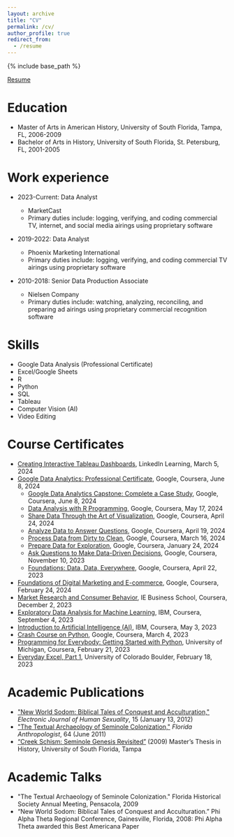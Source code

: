 ```yaml
---
layout: archive
title: "CV"
permalink: /cv/
author_profile: true
redirect_from:
  - /resume
---
```


{% include base_path %}

[Resume](https://github.com/philip-hawkins-git/philip-hawkins-git.github.io/blob/master/files/Philip%20Hawkins%20-%20Resume%20(2).docx)

Education
======
* Master of Arts in American History, University of South Florida, Tampa, FL, 2006-2009
* Bachelor of Arts in History, University of South Florida, St. Petersburg, FL, 2001-2005

Work experience
======
* 2023-Current: Data Analyst
  * MarketCast
  * Primary duties include: logging, verifying, and coding commercial TV, internet, and social media airings using proprietary software

* 2019-2022: Data Analyst
  * Phoenix Marketing International
  * Primary duties include: logging, verifying, and coding commercial TV airings using proprietary software

* 2010-2018: Senior Data Production Associate
  * Nielsen Company
  * Primary duties include: watching, analyzing, reconciling, and preparing ad airings using proprietary commercial recognition software
  
Skills
======
* Google Data Analysis (Professional Certificate)
* Excel/Google Sheets
* R
* Python
* SQL
* Tableau
* Computer Vision (AI)
* Video Editing

Course Certificates
======
* [Creating Interactive Tableau Dashboards](https://github.com/philip-hawkins-git/philip-hawkins-git.github.io/blob/96dfdbe1736374b7c691cfc6b0b5897458cba8b9/files/CertificateOfCompletion_Creating%20Interactive%20Tableau%20Dashboards.pdf), LinkedIn Learning, March 5, 2024
* [Google Data Analytics: Professional Certificate](https://github.com/philip-hawkins-git/philip-hawkins-git.github.io/blob/master/files/Coursera%20W7LPPYYGFKP8.pdf), Google, Coursera, June 8, 2024
  * [Google Data Analytics Capstone: Complete a Case Study](https://github.com/philip-hawkins-git/philip-hawkins-git.github.io/blob/master/files/Coursera%2043LKHWCRCWV2.pdf), Google, Coursera, June 8, 2024
  * [Data Analysis with R Programming](https://github.com/philip-hawkins-git/philip-hawkins-git.github.io/blob/master/files/Coursera%20KYNGPU8TU99P.pdf), Google, Coursera, May 17, 2024
  * [Share Data Through the Art of Visualization](https://github.com/philip-hawkins-git/philip-hawkins-git.github.io/blob/master/files/Coursera%20KH5VEXGDDJ36.pdf), Google, Coursera, April 24, 2024
  * [Analyze Data to Answer Questions](https://github.com/philip-hawkins-git/philip-hawkins-git.github.io/blob/master/files/Coursera%20RT8KYD5VB659.pdf), Google, Coursera, April 19, 2024
  * [Process Data from Dirty to Clean](https://github.com/philip-hawkins-git/philip-hawkins-git.github.io/blob/master/files/Coursera%207JQUQLQ3X4HJ.pdf), Google, Coursera, March 16, 2024
  * [Prepare Data for Exploration](https://github.com/philip-hawkins-git/philip-hawkins-git.github.io/blob/master/files/Coursera%20QFU9ZAWCYDZL.pdf), Google, Coursera, January 24, 2024
  * [Ask Questions to Make Data-Driven Decisions](https://github.com/philip-hawkins-git/philip-hawkins-git.github.io/blob/master/files/Coursera%20Z42TU8KRNU3K.pdf), Google, Coursera, November 10, 2023
  * [Foundations: Data, Data, Everywhere](https://github.com/philip-hawkins-git/philip-hawkins-git.github.io/blob/master/files/Coursera%20MRKEEGM3GPW8.pdf), Google, Coursera, April 22, 2023
* [Foundations of Digital Marketing and E-commerce](https://github.com/philip-hawkins-git/philip-hawkins-git.github.io/blob/master/files/Coursera%20M96QXCW8XTGX.pdf), Google, Coursera, February 24, 2024
* [Market Research and Consumer Behavior](https://github.com/philip-hawkins-git/philip-hawkins-git.github.io/blob/master/files/Coursera%20JD5GNV6ZAXCM.pdf), IE Business School, Coursera, December 2, 2023
* [Exploratory Data Analysis for Machine Learning](https://github.com/philip-hawkins-git/philip-hawkins-git.github.io/blob/master/files/Coursera%20PSDSU8SU3UCJ.pdf), IBM, Coursera, September 4, 2023
* [Introduction to Artificial Intelligence (AI)](https://github.com/philip-hawkins-git/philip-hawkins-git.github.io/blob/master/files/Coursera%2095TF7RQDBQRD.pdf), IBM, Coursera, May 3, 2023
* [Crash Course on Python](https://github.com/philip-hawkins-git/philip-hawkins-git.github.io/blob/master/files/Coursera%20GTNU3W4CTPKW.pdf), Google, Coursera, March 4, 2023
* [Programming for Everybody: Getting Started with Python](https://github.com/philip-hawkins-git/philip-hawkins-git.github.io/blob/master/files/Coursera%20D5EJQ898YJ3R.pdf), University of Michigan, Coursera, February 21, 2023
* [Everyday Excel, Part 1](https://github.com/philip-hawkins-git/philip-hawkins-git.github.io/blob/master/files/Coursera%20XMP55EC2S6BQ.pdf), University of Colorado Boulder, February 18, 2023

Academic Publications
======
* ["New World Sodom: Biblical Tales of Conquest and Acculturation,"](http://www.ejhs.org/volume15/NewWorld.html) *Electronic Journal of Human Sexuality*, 15 (January 13, 2012)
* ["The Textual Archaeology of Seminole Colonization,"](https://d1wqtxts1xzle7.cloudfront.net/30620572/FA__Vol_64_no_2_Austin-libre.pdf?1391859061=&response-content-disposition=inline%3B+filename%3DGunflints_from_Fort_Brooke_A_Study_and_S.pdf&Expires=1718206187&Signature=LbloPBY-q0l7hUZi6PiijRoVKmipZRN0Gb3aWcxweDHi2-DGh7rASeRS~Myp8SqZsG09WHtVT0tikROQ-2Ru2Iw8sWywkereC0j3VXwOABcqL8u93DaMgHHoyKznV9hUxhAJNDVL-KNZhyRm2o~zJZ4MKo3KwD-lRz6wdScucSauzJoc3UVC9M1IctOW1tKcS9Igc3ufqpWE~BdSUTk-xs7hVYhd88zP~8Al-SD70cyE5pTjAng6NNPu88~wYZFuI6HgVjlOmsMfEPzpcysILaVkSUEq3kdqMBO~1s2n~Y0AvNCQMq0gfqadhX6HgL~Qe3JSRMW8Jn6kn1RwXBYRNA__&Key-Pair-Id=APKAJLOHF5GGSLRBV4ZA) *Florida Anthropologist*, 64 (June 2011)
* [“Creek Schism: Seminole Genesis Revisited”](https://citeseerx.ist.psu.edu/document?repid=rep1&type=pdf&doi=521990c3f08bfcf6bfc1c74c29bc591a71b0fe08) (2009) Master’s Thesis in History, University of South Florida, Tampa
  
Academic Talks
======
* "The Textual Archaeology of Seminole Colonization." Florida Historical Society Annual Meeting, Pensacola, 2009
* “New World Sodom: Biblical Tales of Conquest and Acculturation.” Phi Alpha Theta Regional Conference, Gainesville, Florida, 2008: Phi Alpha Theta awarded this Best Americana Paper 
